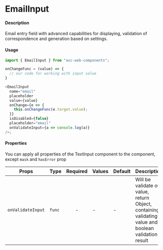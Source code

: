# EmailInput

#### Description

Email entry field with advanced capabilities for displaying, validation of correspondence and generation based on settings.

#### Usage

```js
import { EmailInput } from "asc-web-components";

onChangeFunc = (value) => {
  // our code for working with input value
}

<EmailInput
  name="email"
  placeholder
  value={value}
  onChange={e => {
    this.onChangeFunc(e.target.value);
  }}
  isDisabled={false}
  placeholder="email"
  onValidateInput={a => console.log(a)}
/>;
```

#### Properties
You can apply all properties of the TextInput component to the component, except `mask` and `hasError` prop

| Props             | Type     | Required | Values             | Default         | Description                                                           |
| ----------------- | -------- | :------: | ------------------ | --------------- | --------------------------------------------------------------------- |
| `onValidateInput` | `func`   |    -     | -                  | -               | Will be validate our value, return Object, containing validating value and boolean validation result  |
